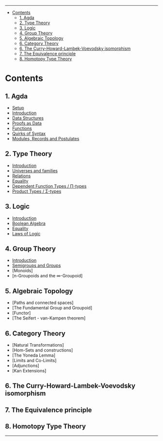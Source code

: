 <!-- START doctoc generated TOC please keep comment here to allow auto update -->
<!-- DON'T EDIT THIS SECTION, INSTEAD RE-RUN doctoc TO UPDATE -->
****

- [Contents](#contents)
  - [1. Agda](#1-agda)
  - [2. Type Theory](#2-type-theory)
  - [3. Logic](#3-logic)
  - [4. Group Theory](#4-group-theory)
  - [5. Algebraic Topology](#5-algebraic-topology)
  - [6. Category Theory](#6-category-theory)
  - [6. The Curry-Howard-Lambek-Voevodsky isomorphism](#6-the-curry-howard-lambek-voevodsky-isomorphism)
  - [7. The Equivalence principle](#7-the-equivalence-principle)
  - [8. Homotopy Type Theory](#8-homotopy-type-theory)

<!-- END doctoc generated TOC please keep comment here to allow auto update -->


# Contents

## 1. Agda
  - [Setup](./Lang.setup.html)
  - [Introduction](./Lang.languageIntro.html)
  - [Data Structures](./Lang.dataStructures.html)
  - [Proofs as Data](./Lang.proofsAsData.html)
  - [Functions](./Lang.functions.html)
  - [Quirks of Syntax](./Lang.syntaxQuirks.html)
  - [Modules, Records and Postulates](./Lang.other.html)

## 2. Type Theory
  - [Introduction](./Types.introduction.html)
  - [Universes and families](./Types.universe.html)
  - [Relations](./Types.relations.html)
  - [Equality](./Types.equality.html)
  - [Dependent Function Types / Π-types](./Types.functions.html)
  - [Product Types / Σ-types](./Types.typeBasics.html)
  <!-- - [Natural Numbers](./Types.naturalNumbers.html) -->
  <!-- - [Type Equations](./Types.equations.html) -->

## 3. Logic
  - [Introduction](./Logic.introduction.html)
  - [Boolean Algebra](./Logic.logicBasics.html)
  - [Equality](./Logic.equality.html)
  - [Laws of Logic](./Logic.laws.html)
  <!-- - [Decidability](./Logic.decidability.html) -->

## 4. Group Theory
  - [Introduction](./Algebra.introduction.html)
  - [Semigroups and Groups](./Algebra.groups.html)
  - [Monoids]
  - [n-Groupoids and the ∞-Groupoid]

## 5. Algebraic Topology
  - [Paths and connected spaces]
  - [The Fundamental Group and Groupoid]
  - [Functor]
  - [The Seifert - van-Kampen theorem]

## 6. Category Theory
  - [Natural Transformations]
  - [Hom-Sets and constructions]
  - [The Yoneda Lemma]
  - [Limits and Co-Limits]
  - [Adjunctions]
  - [Kan Extensions]

## 6. The Curry-Howard-Lambek-Voevodsky isomorphism

## 7. The Equivalence principle

## 8. Homotopy Type Theory

****
